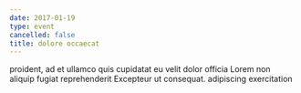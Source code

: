 ```yaml
---
date: 2017-01-19
type: event
cancelled: false
title: dolore occaecat
---
```

proident, ad et ullamco quis cupidatat eu velit dolor officia Lorem non aliquip fugiat reprehenderit Excepteur ut consequat. adipiscing exercitation